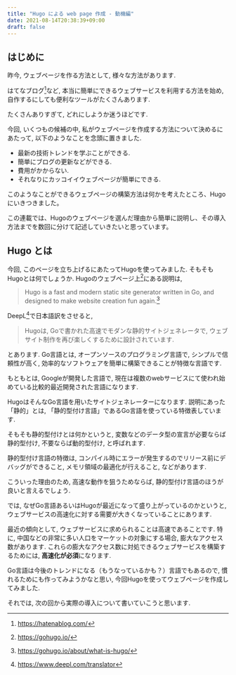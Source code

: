 ```yaml
---
title: "Hugo による web page 作成 - 動機編"
date: 2021-08-14T20:38:39+09:00
draft: false
---
```


## はじめに

昨今, ウェブページを作る方法として, 様々な方法があります. 

はてなブログ[^1]など, 本当に簡単にできるウェブサービスを利用する方法を始め, 自作するにしても便利なツールがたくさんあります. 

たくさんありすぎて, どれにしようか迷うほどです. 

今回, いくつもの候補の中, 私がウェブページを作成する方法について決めるにあたって, 以下のようなことを念頭に置きました. 

- 最新の技術トレンドを学ぶことができる.
- 簡単にブログの更新などができる.
- 費用がかからない.
- それなりにカッコイイウェブページが簡単にできる.

このようなことができるウェブページの構築方法は何かを考えたところ、Hugoにいきつきました。

この連載では、Hugoのウェブページを選んだ理由から簡単に説明し、その導入方法までを数回に分けて記述していきたいと思っています。

## Hugo とは

今回, このページを立ち上げるにあたってHugoを使ってみました. 
そもそもHugoとは何でしょうか. Hugoのウェブページ上[^2]にある説明は, 

> Hugo is a fast and modern static site generator written in Go, 
> and designed to make website creation fun again.[^3]

DeepL[^4]で日本語訳をさせると, 

> Hugoは, Goで書かれた高速でモダンな静的サイトジェネレータで, 
> ウェブサイト制作を再び楽しくするために設計されています. 

とあります. Go言語とは, オープンソースのプログラミング言語で, シンプルで信頼性が高く, 効率的なソフトウェアを簡単に構築できることが特徴な言語です. 

もともとは, Googleが開発した言語で, 現在は複数のwebサービスにて使われ始めている比較的最近開発された言語になります. 

HugoはそんなGo言語を用いたサイトジェネレーターになります. 説明にあった「静的」とは, 「静的型付け言語」であるGo言語を使っている特徴表しています. 

そもそも静的型付けとは何かというと, 変数などのデータ型の宣言が必要ならば静的型付け, 不要ならば動的型付け, と呼ばれます. 

静的型付け言語の特徴は, コンパイル時にエラーが発生するのでリリース前にデバッグができること, メモリ領域の最適化が行えること, などがあります. 

こういった理由のため, 高速な動作を狙うためならば, 静的型付け言語のほうが良いと言えるでしょう. 


では, なぜGo言語あるいはHugoが最近になって盛り上がっているのかというと, ウェブサービスの高速化に対する需要が大きくなっていることにあります. 

最近の傾向として, ウェブサービスに求められることは高速であることです. 特に, 中国などの非常に多い人口をマーケットの対象にする場合, 膨大なアクセス数があります. 
これらの膨大なアクセス数に対処できるウェブサービスを構築するためには, **高速化が必須**になります. 



Go言語は今後のトレンドになる（もうなっているかも？）言語でもあるので, 慣れるためにも作ってみようかなと思い, 今回Hugoを使ってウェブページを作成してみました. 

それでは, 次の回から実際の導入について書いていこうと思います. 


[^1]: https://hatenablog.com/
[^2]: https://gohugo.io/
[^3]: https://gohugo.io/about/what-is-hugo/
[^4]: https://www.deepl.com/translator